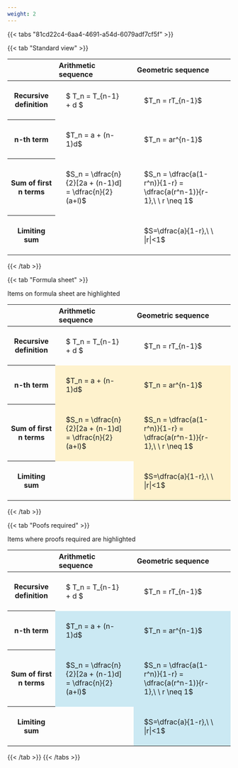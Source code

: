 ```yaml
---
weight: 2
---
```


{{< tabs "81cd22c4-6aa4-4691-a54d-6079adf7cf5f" >}}

{{< tab "Standard view" >}}

<style type="text/css">
#T_8ec5a th.col_heading {
  text-align: left;
  font-size: 1em;
}
#T_8ec5a td {
  text-align: left;
  font-size: 1em;
  padding: 1.5em;
}
</style>
<table id="T_8ec5a">
  <thead>
    <tr>
      <th class="blank level0" >&nbsp;</th>
      <th id="T_8ec5a_level0_col0" class="col_heading level0 col0" >Arithmetic sequence</th>
      <th id="T_8ec5a_level0_col1" class="col_heading level0 col1" >Geometric sequence</th>
    </tr>
  </thead>
  <tbody>
    <tr>
      <th id="T_8ec5a_level0_row0" class="row_heading level0 row0" >Recursive definition</th>
      <td id="T_8ec5a_row0_col0" class="data row0 col0" >$ T_n = T_{n-1} + d $</td>
      <td id="T_8ec5a_row0_col1" class="data row0 col1" >$T_n = rT_{n-1}$</td>
    </tr>
    <tr>
      <th id="T_8ec5a_level0_row1" class="row_heading level0 row1" >n-th term</th>
      <td id="T_8ec5a_row1_col0" class="data row1 col0" >$T_n = a + (n-1)d$</td>
      <td id="T_8ec5a_row1_col1" class="data row1 col1" >$T_n = ar^{n-1}$</td>
    </tr>
    <tr>
      <th id="T_8ec5a_level0_row2" class="row_heading level0 row2" >Sum of first n terms</th>
      <td id="T_8ec5a_row2_col0" class="data row2 col0" >$S_n = \dfrac{n}{2}[2a + (n-1)d] = \dfrac{n}{2}(a+l)$</td>
      <td id="T_8ec5a_row2_col1" class="data row2 col1" >$S_n = \dfrac{a(1-r^n)}{1-r} = \dfrac{a(r^n-1)}{r-1},\ \  r \neq 1$</td>
    </tr>
    <tr>
      <th id="T_8ec5a_level0_row3" class="row_heading level0 row3" >Limiting sum</th>
      <td id="T_8ec5a_row3_col0" class="data row3 col0" ></td>
      <td id="T_8ec5a_row3_col1" class="data row3 col1" >$S=\dfrac{a}{1-r},\ \ |r|<1$</td>
    </tr>
  </tbody>
</table>
{{< /tab >}}

{{< tab "Formula sheet" >}}

Items on formula sheet are highlighted 
<br>
<style type="text/css">
#T_3f402 th.col_heading {
  text-align: left;
  font-size: 1em;
}
#T_3f402 td {
  text-align: left;
  font-size: 1em;
  padding: 1.5em;
}
#T_3f402_row0_col0, #T_3f402_row0_col1, #T_3f402_row3_col0 {
  background-color: rgba(0,0,0,0);
}
#T_3f402_row1_col0, #T_3f402_row1_col1, #T_3f402_row2_col0, #T_3f402_row2_col1, #T_3f402_row3_col1 {
  background-color: rgba(255,194,10, 0.2);
}
</style>
<table id="T_3f402">
  <thead>
    <tr>
      <th class="blank level0" >&nbsp;</th>
      <th id="T_3f402_level0_col0" class="col_heading level0 col0" >Arithmetic sequence</th>
      <th id="T_3f402_level0_col1" class="col_heading level0 col1" >Geometric sequence</th>
    </tr>
  </thead>
  <tbody>
    <tr>
      <th id="T_3f402_level0_row0" class="row_heading level0 row0" >Recursive definition</th>
      <td id="T_3f402_row0_col0" class="data row0 col0" >$ T_n = T_{n-1} + d $</td>
      <td id="T_3f402_row0_col1" class="data row0 col1" >$T_n = rT_{n-1}$</td>
    </tr>
    <tr>
      <th id="T_3f402_level0_row1" class="row_heading level0 row1" >n-th term</th>
      <td id="T_3f402_row1_col0" class="data row1 col0" >$T_n = a + (n-1)d$</td>
      <td id="T_3f402_row1_col1" class="data row1 col1" >$T_n = ar^{n-1}$</td>
    </tr>
    <tr>
      <th id="T_3f402_level0_row2" class="row_heading level0 row2" >Sum of first n terms</th>
      <td id="T_3f402_row2_col0" class="data row2 col0" >$S_n = \dfrac{n}{2}[2a + (n-1)d] = \dfrac{n}{2}(a+l)$</td>
      <td id="T_3f402_row2_col1" class="data row2 col1" >$S_n = \dfrac{a(1-r^n)}{1-r} = \dfrac{a(r^n-1)}{r-1},\ \  r \neq 1$</td>
    </tr>
    <tr>
      <th id="T_3f402_level0_row3" class="row_heading level0 row3" >Limiting sum</th>
      <td id="T_3f402_row3_col0" class="data row3 col0" ></td>
      <td id="T_3f402_row3_col1" class="data row3 col1" >$S=\dfrac{a}{1-r},\ \ |r|<1$</td>
    </tr>
  </tbody>
</table>
{{< /tab >}}

{{< tab "Poofs required" >}}

Items where proofs required are highlighted 
<br>
<style type="text/css">
#T_53869 th.col_heading {
  text-align: left;
  font-size: 1em;
}
#T_53869 td {
  text-align: left;
  font-size: 1em;
  padding: 1.5em;
}
#T_53869_row0_col0, #T_53869_row0_col1, #T_53869_row3_col0 {
  background-color: rgba(0,0,0,0);
}
#T_53869_row1_col0, #T_53869_row1_col1, #T_53869_row2_col0, #T_53869_row2_col1, #T_53869_row3_col1 {
  background-color: rgba(0,150,200, 0.2);
}
</style>
<table id="T_53869">
  <thead>
    <tr>
      <th class="blank level0" >&nbsp;</th>
      <th id="T_53869_level0_col0" class="col_heading level0 col0" >Arithmetic sequence</th>
      <th id="T_53869_level0_col1" class="col_heading level0 col1" >Geometric sequence</th>
    </tr>
  </thead>
  <tbody>
    <tr>
      <th id="T_53869_level0_row0" class="row_heading level0 row0" >Recursive definition</th>
      <td id="T_53869_row0_col0" class="data row0 col0" >$ T_n = T_{n-1} + d $</td>
      <td id="T_53869_row0_col1" class="data row0 col1" >$T_n = rT_{n-1}$</td>
    </tr>
    <tr>
      <th id="T_53869_level0_row1" class="row_heading level0 row1" >n-th term</th>
      <td id="T_53869_row1_col0" class="data row1 col0" >$T_n = a + (n-1)d$</td>
      <td id="T_53869_row1_col1" class="data row1 col1" >$T_n = ar^{n-1}$</td>
    </tr>
    <tr>
      <th id="T_53869_level0_row2" class="row_heading level0 row2" >Sum of first n terms</th>
      <td id="T_53869_row2_col0" class="data row2 col0" >$S_n = \dfrac{n}{2}[2a + (n-1)d] = \dfrac{n}{2}(a+l)$</td>
      <td id="T_53869_row2_col1" class="data row2 col1" >$S_n = \dfrac{a(1-r^n)}{1-r} = \dfrac{a(r^n-1)}{r-1},\ \  r \neq 1$</td>
    </tr>
    <tr>
      <th id="T_53869_level0_row3" class="row_heading level0 row3" >Limiting sum</th>
      <td id="T_53869_row3_col0" class="data row3 col0" ></td>
      <td id="T_53869_row3_col1" class="data row3 col1" >$S=\dfrac{a}{1-r},\ \ |r|<1$</td>
    </tr>
  </tbody>
</table>
{{< /tab >}}
{{< /tabs >}}